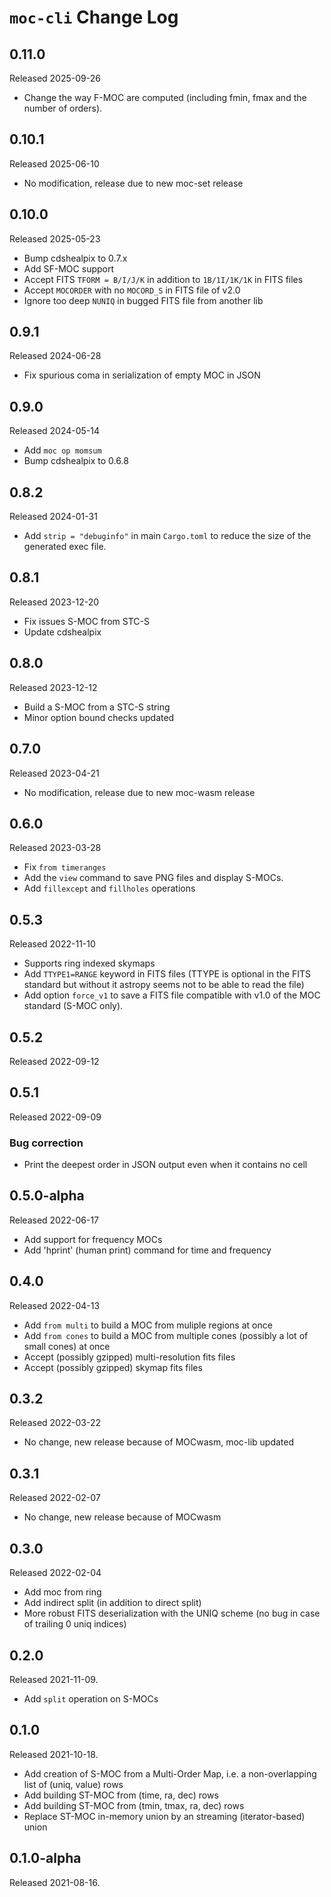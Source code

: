 # `moc-cli` Change Log

## 0.11.0

Released 2025-09-26

* Change the way F-MOC are computed (including fmin, fmax and the number of orders).

## 0.10.1

Released 2025-06-10

* No modification, release due to new moc-set release

## 0.10.0

Released 2025-05-23

* Bump cdshealpix to 0.7.x
* Add SF-MOC support
* Accept FITS `TFORM = B/I/J/K` in addition to `1B/1I/1K/1K` in FITS files
* Accept `MOCORDER` with no `MOCORD_S` in FITS file of v2.0
* Ignore too deep `NUNIQ` in bugged FITS file from another lib

## 0.9.1

Released 2024-06-28

* Fix spurious coma in serialization of empty MOC in JSON

## 0.9.0

Released 2024-05-14

* Add `moc op momsum`
* Bump cdshealpix to 0.6.8

## 0.8.2

Released 2024-01-31

* Add `strip = "debuginfo"` in main `Cargo.toml` to reduce the size of the generated exec file.

## 0.8.1

Released 2023-12-20

* Fix issues S-MOC from STC-S
* Update cdshealpix

## 0.8.0

Released 2023-12-12

* Build a S-MOC from a STC-S string
* Minor option bound checks updated

## 0.7.0

Released 2023-04-21

* No modification, release due to new moc-wasm release

## 0.6.0

Released 2023-03-28

* Fix `from timeranges`
* Add the `view` command to save PNG files and display S-MOCs.
* Add `fillexcept` and `fillholes` operations

## 0.5.3

Released 2022-11-10

* Supports ring indexed skymaps
* Add `TTYPE1=RANGE` keyword in FITS files (TTYPE is optional in the FITS standard but without
  it astropy seems not to be able to read the file)
* Add option `force_v1` to save a FITS file compatible with v1.0 of the MOC standard (S-MOC only).

## 0.5.2

Released 2022-09-12

## 0.5.1

Released 2022-09-09

### Bug correction

* Print the deepest order in JSON output even when it contains no cell

## 0.5.0-alpha

Released 2022-06-17

* Add support for frequency MOCs
* Add 'hprint' (human print) command for time and frequency

## 0.4.0

Released 2022-04-13

* Add `from multi` to build a MOC from muliple regions at once
* Add `from cones` to build a MOC from multiple cones (possibly a lot of small cones) at once
* Accept (possibly gzipped) multi-resolution fits files
* Accept (possibly gzipped) skymap fits files

## 0.3.2

Released 2022-03-22

* No change, new release because of MOCwasm, moc-lib updated

## 0.3.1

Released 2022-02-07

* No change, new release because of MOCwasm

## 0.3.0

Released 2022-02-04

* Add moc from ring
* Add indirect split (in addition to direct split)
* More robust FITS deserialization with the UNIQ scheme (no bug in case of trailing 0 uniq indices)

## 0.2.0

Released 2021-11-09.

* Add `split` operation on S-MOCs

## 0.1.0

Released 2021-10-18.

* Add creation of S-MOC from a Multi-Order Map, i.e. a non-overlapping list of (uniq, value) rows
* Add building ST-MOC from (time, ra, dec) rows
* Add building ST-MOC from (tmin, tmax, ra, dec) rows
* Replace ST-MOC in-memory union by an streaming (iterator-based) union

## 0.1.0-alpha

Released 2021-08-16.

